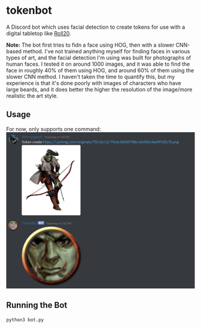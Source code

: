 # tokenbot
A Discord bot which uses facial detection to create tokens for use with a digital tabletop like [Roll20](https://roll20.net/).

**Note:** The bot first tries to fidn a face using HOG, then with a slower CNN-based method. I've not trained anything myself for finding faces in various types of art, and the facial detection I'm using was built for photographs of human faces. I tested it on around 1000 images, and it was able to find the face in roughly 40% of them using HOG, and around 60% of them using the slower CNN method. I haven't taken the time to quantify this, but my experience is that it's done poorly with images of characters who have large beards, and it does better the higher the resolution of the image/more realistic the art style.

## Usage
For now, only supports one command:
![Demo](demo.png)

## Running the Bot
`python3 bot.py`
